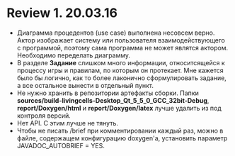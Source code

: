 # Review 1. 20.03.16
* Диаграмма процедентов (use case) выполнена несовсем верно. Актор изображает систему или пользователя взаимодействующего с программой, поэтому сама программа не может являтся актором. Необходимо переделать диаграмму.
* В разделе **Задание** слишком много информации, относитсящейся к процессу игры и правилам, по которым он протекает. Мне кажется было бы логично, как то более лаконично сформулировать задание, а все остальное вынести в отдельный пункт.
* Не нужно хранить в репозитории артефакты сборки. Папки **sources/build-livingcells-Desktop_Qt_5_5_0_GCC_32bit-Debug**, **report/Doxygen/html** и **report/Doxygen/latex** лучше удалить из под контроля версий.
* Нет API. С этим лучше не тянуть. 
* Чтобы не писать /brief при комментировании каждый раз, можно в файле, содержащем конфигурацию doxygen'а, установить параметр  JAVADOC_AUTOBRIEF = YES.  
